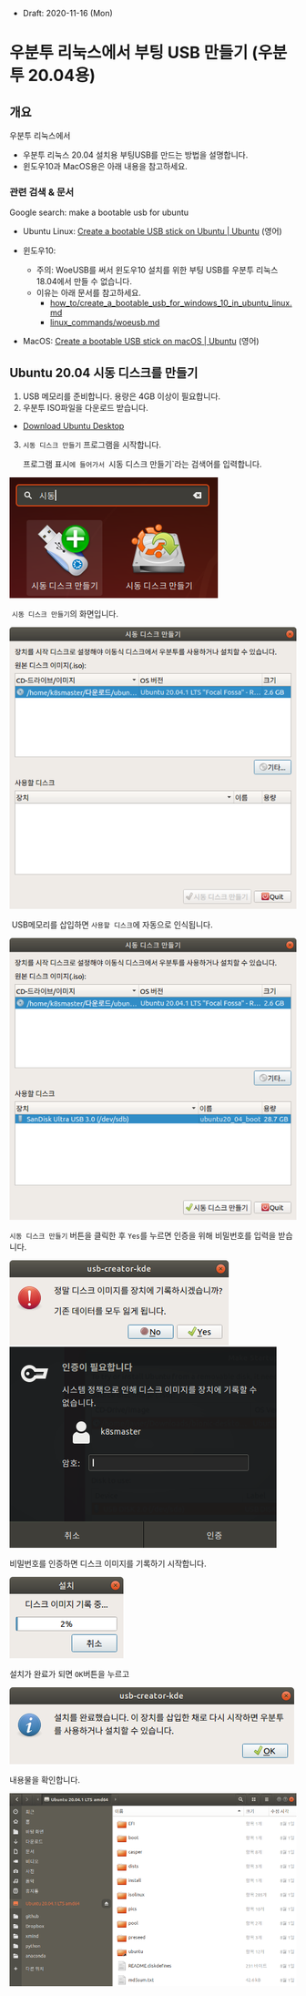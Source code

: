 * Draft: 2020-11-16 (Mon)
# 우분투 리눅스에서 부팅 USB 만들기 (우분투 20.04용)

## 개요

우분투 리눅스에서 

* 우분투 리눅스 20.04 설치용 부팅USB를 만드는 방법을 설명합니다.
* 윈도우10과 MacOS용은 아래 내용을 참고하세요.

### 관련 검색 & 문서

Google search: make a bootable usb for ubuntu

* Ubuntu Linux: [Create a bootable USB stick on Ubuntu | Ubuntu](https://ubuntu.com/tutorials/create-a-usb-stick-on-ubuntu#1-overview) (영어)
* 윈도우10: 
  * 주의: WoeUSB를 써서 윈도우10 설치를 위한 부팅 USB를 우분투 리눅스 18.04에서 만들 수 없습니다.
  * 이유는 아래 문서를 참고하세요.
    * [how_to/create_a_bootable_usb_for_windows_10_in_ubuntu_linux.md](../../windows/how_to/create_a_bootable_usb_for_windows_10_in_ubuntu_linux.md)
    * [linux_commands/woeusb.md](linux_commands/woeusb.md)

* MacOS: [Create a bootable USB stick on macOS | Ubuntu](https://ubuntu.com/tutorials/create-a-usb-stick-on-macos) (영어)

## Ubuntu 20.04 시동 디스크를 만들기

1. USB 메모리를 준비합니다. 용량은 4GB 이상이 필요합니다.
2. 우분투 ISO파일을 다운로드 받습니다.
   
* [Download Ubuntu Desktop](https://ubuntu.com/download/desktop)
  
3. `시동 디스크 만들기` 프로그램을 시작합니다.

   프로그램 표시`에 들어가서 `시동 디스크 만들기`라는 검색어를 입력합니다.

<img src='images/ubuntu_linux_18_04-show_applications-startup_disk_creator-korean.png'>

​		`시동 디스크 만들기`의 화면입니다.

<img src='images/ubuntu_linux_18_04-startup_disk_creator-korean.png'>

​	USB메모리를 삽입하면 `사용할 디스크`에 자동으로 인식됩니다. 

<img src='images/ubuntu_linux_18_04-startup_disk_creator-with_usb-korean.png'>

`시동 디스크 만들기` 버튼을 클릭한 후 `Yes`를 누르면 인증을 위해 비밀번호를 입력을 받습니다.

<img src='images/ubuntu_linux_18_04-startup_disk_creator-create_window-korean.png'>

<img src='images/ubuntu_linux_18_04-startup_disk_creator-password_authentication-korean'>

비밀번호를 인증하면 디스크 이미지를 기록하기 시작합니다.

<img src='images/ubuntu_linux_18_04-startup_disk_creator-creating_2percentkorean'>

설치가 완료가 되면 `OK`버튼을 누르고

<img src='images/ubuntu_linux_18_04-startup_disk_creator-completed-korean.png'>

내용물을 확인합니다.

<img src='images/ubuntu_linux_18_04-files-ubuntu20_04_startup_usb.png'>


